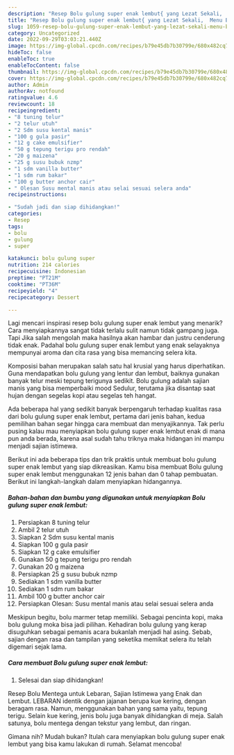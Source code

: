 ```yaml
---
description: "Resep Bolu gulung super enak lembut{ yang Lezat Sekali,  Menu Buat lebaran"
title: "Resep Bolu gulung super enak lembut{ yang Lezat Sekali,  Menu Buat lebaran"
slug: 1059-resep-bolu-gulung-super-enak-lembut-yang-lezat-sekali-menu-buat-lebaran
category: Uncategorized
date: 2022-09-29T03:03:21.440Z
image: https://img-global.cpcdn.com/recipes/b79e45db7b30799e/680x482cq70/bolu-gulung-super-enak-lembut-foto-resep-utama.jpg
hideToc: false
enableToc: true
enableTocContent: false
thumbnail: https://img-global.cpcdn.com/recipes/b79e45db7b30799e/680x482cq70/bolu-gulung-super-enak-lembut-foto-resep-utama.jpg
cover: https://img-global.cpcdn.com/recipes/b79e45db7b30799e/680x482cq70/bolu-gulung-super-enak-lembut-foto-resep-utama.jpg
author: Admin
authorAv: notfound
ratingvalue: 4.6
reviewcount: 18
recipeingredient:
- "8 tuning telur"
- "2 telur utuh"
- "2 Sdm susu kental manis"
- "100 g gula pasir"
- "12 g cake emulsifier"
- "50 g tepung terigu pro rendah"
- "20 g maizena"
- "25 g susu bubuk nzmp"
- "1 sdm vanilla butter"
- "1 sdm rum bakar"
- "100 g butter anchor cair"
- " Olesan Susu mental manis atau selai sesuai selera anda"
recipeinstructions:

- "Sudah jadi dan siap dihidangkan!"
categories:
- Resep
tags:
- bolu
- gulung
- super

katakunci: bolu gulung super 
nutrition: 214 calories
recipecuisine: Indonesian
preptime: "PT21M"
cooktime: "PT36M"
recipeyield: "4"
recipecategory: Dessert

---
```



Lagi mencari inspirasi resep bolu gulung super enak lembut yang menarik? Cara menyiapkannya sangat tidak terlalu sulit namun tidak gampang juga. Tapi Jika salah mengolah maka hasilnya akan hambar dan justru cenderung tidak enak. Padahal bolu gulung super enak lembut yang enak selayaknya mempunyai aroma dan cita rasa yang bisa memancing selera kita.


Komposisi bahan merupakan salah satu hal krusial yang harus diperhatikan. Guna mendapatkan bolu gulung yang lentur dan lembut, baiknya gunakan banyak telur meski tepung terigunya sedikit. Bolu gulung adalah sajian manis yang bisa memperbaiki mood Sedulur, terutama jika disantap saat hujan dengan segelas kopi atau segelas teh hangat.

Ada beberapa hal yang sedikit banyak berpengaruh terhadap kualitas rasa dari bolu gulung super enak lembut, pertama dari jenis bahan, kedua pemilihan bahan segar hingga cara membuat dan menyajikannya. Tak perlu pusing kalau mau menyiapkan bolu gulung super enak lembut enak di mana pun anda berada, karena asal sudah tahu triknya maka hidangan ini mampu menjadi sajian istimewa.


Berikut ini ada beberapa tips dan trik praktis untuk membuat bolu gulung super enak lembut yang siap dikreasikan. Kamu bisa membuat Bolu gulung super enak lembut menggunakan 12 jenis bahan dan 0 tahap pembuatan. Berikut ini langkah-langkah dalam menyiapkan hidangannya.

<!--inarticleads1-->

##### Bahan-bahan dan bumbu yang digunakan untuk menyiapkan Bolu gulung super enak lembut:

1. Persiapkan 8 tuning telur
1. Ambil 2 telur utuh
1. Siapkan 2 Sdm susu kental manis
1. Siapkan 100 g gula pasir
1. Siapkan 12 g cake emulsifier
1. Gunakan 50 g tepung terigu pro rendah
1. Gunakan 20 g maizena
1. Persiapkan 25 g susu bubuk nzmp
1. Sediakan 1 sdm vanilla butter
1. Sediakan 1 sdm rum bakar
1. Ambil 100 g butter anchor cair
1. Persiapkan  Olesan: Susu mental manis atau selai sesuai selera anda


Meskipun begitu, bolu marmer tetap memiliki. Sebagai pencinta kopi, maka bolu gulung moka bisa jadi pilihan. Kehadiran bolu gulung yang kerap disuguhkan sebagai pemanis acara bukanlah menjadi hal asing. Sebab, sajian dengan rasa dan tampilan yang seketika memikat selera itu telah digemari sejak lama. 

<!--inarticleads2-->

##### Cara membuat Bolu gulung super enak lembut:


1. Selesai dan siap dihidangkan!

Resep Bolu Mentega untuk Lebaran, Sajian Istimewa yang Enak dan Lembut. LEBARAN identik dengan jajanan berupa kue kering, dengan beragam rasa. Namun, menggunakan bahan yang sama yaitu, tepung terigu. Selain kue kering, jenis bolu juga banyak dihidangkan di meja. Salah satunya, bolu mentega dengan tekstur yang lembut, dan ringan. 

Gimana nih? Mudah bukan? Itulah cara menyiapkan bolu gulung super enak lembut yang bisa kamu lakukan di rumah. Selamat mencoba!
